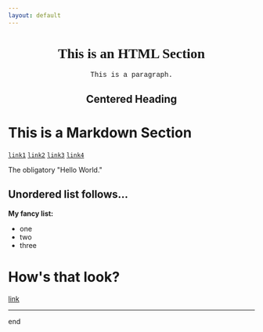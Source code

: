 ```yaml
---
layout: default
---
```


<h1 style="text-align:center; font-family:verdana;">This is an HTML Section</h1>

<p style="text-align:center; font-family:courier;">This is a paragraph.</p>

<h2 style="text-align:center;">Centered Heading</h2>

<!-- trying to get my name centered, large, bold -->

# This is a Markdown Section

[`link1`]()  [`link2`]()  [`link3`]()  [`link4`]()  

The obligatory "Hello World."

## Unordered list follows...

**My fancy list:** 
- one
- two
- three

# How's that look?

[link](text.html)


----



end
